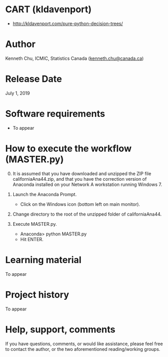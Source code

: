 
CART (kldavenport)
===============
- http://kldavenport.com/pure-python-decision-trees/

Author
======
Kenneth Chu, ICMIC, Statistics Canada (kenneth.chu@canada.ca)

Release Date
=============
July 1, 2019

Software requirements
=====================
-  To appear

How to execute the workflow (MASTER.py)
=======================================
0)  It is assumed that you have downloaded and unzipped the ZIP file californiaAna44.zip, and
    that you have the correction version of Anaconda installed on your Network A workstation
    running Windows 7.

1)  Launch the Anaconda Prompt.
    -  Click on the Windows icon (bottom left on main monitor).

2)  Change directory to the root of the unzipped folder of californiaAna44.

3)  Execute MASTER.py.
    -  Anaconda> python MASTER.py
    -  Hit ENTER.

Learning material
=================
To appear

Project history
===============
To appear

Help, support, comments
=======================
If you have questions, comments, or would like assistance, please feel free to contact the author,
or the two aforementioned reading/working groups.

